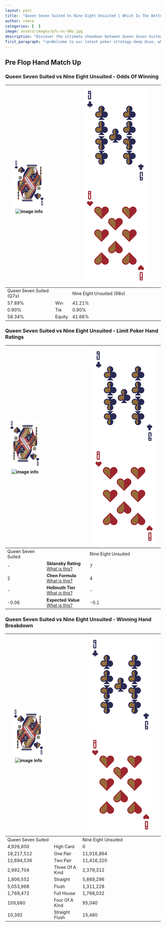 ```yaml
---
layout: post
title:  "Queen Seven Suited Vs Nine Eight Unsuited | Which Is The Better Hand In Poker? A Complete Guide"
author: reece
categories: [  ]
image: assets/images/q7s-vs-98o.jpg
description: "Discover the ultimate showdown between Queen Seven Suited and Nine Eight Unsuited in poker! Uncover the odds, strategies, and scenarios where one hand triumphs over the other. Get ready to up your poker game with this thrilling analysis."
first_paragraph: "<p>Welcome to our latest poker strategy deep dive, where we're pitting two distinct hands against each other in a high-stakes showdown: Queen Seven Suited vs Nine Eight Unsuited.</p><p>In the dynamic world of poker, every decision counts, and knowing which hand holds the upper hand is key to your success at the table.</p><p>In this article, we'll dissect these two hands, explore the scenarios where one dominates the other, and equip you with the knowledge to make strategic choices that can tip the odds in your favor.</p><p>Get ready to unravel the intriguing dynamics of these poker hands and elevate your game to new heights.</p>"
---
```




[comment]: # (sp0)

## Pre Flop Hand Match Up

<div class="table hand-ratings" markdown="1"> 



### Queen Seven Suited vs Nine Eight Unsuited - Odds Of Winning


    
| ![image info](assets/images/hand1/Q.png) ![image info](assets/images/hand1/7s.png) |  | ![image info](assets/images/hand2/9.png) ![image info](assets/images/hand2/8o.png) |
| -------- | -------- | -------- |
| Queen Seven Suited (Q7s) |  | Nine Eight Unsuited (98o) |
| 57.89% | Win | 41.21% |
| 0.90% | Tie | 0.90% |
| 58.34% | Equity | 41.66% |




[comment]: # (sp1)



### Queen Seven Suited vs Nine Eight Unsuited - Limit Poker Hand Ratings


    
| ![image info](assets/images/hand1/Q.png) ![image info](assets/images/hand1/7s.png) |  | ![image info](assets/images/hand2/9.png) ![image info](assets/images/hand2/8o.png) |
| -------- | -------- | -------- |
| Queen Seven Suited |  | Nine Eight Unsuited |
| - | **Sklansky Rating** [What is this?](/sklansky-rating-explained) | 7 |
| 2 | **Chen Formula** [What is this?](/chen-formula-explained) | 4 |
| - | **Hellmuth Tier** [What is this?](/Hellmuth-tier-explained) | - |
| -0.06 | **Expected Value** [What is this?](/expected-value-explained) | -0.1 |




[comment]: # (sp2)



### Queen Seven Suited vs Nine Eight Unsuited - Winning Hand Breakdown


    
| ![image info](assets/images/hand1/Q.png) ![image info](assets/images/hand1/7s.png) |  | ![image info](assets/images/hand2/9.png) ![image info](assets/images/hand2/8o.png) |
| -------- | -------- | -------- |
| Queen Seven Suited |  | Nine Eight Unsuited |
| 4,926,600 | High Card | 0 |
| 18,217,512 | One Pair | 11,016,864 |
| 12,694,536 | Two Pair | 11,416,320 |
| 2,992,704 | Three Of A Kind | 2,379,312 |
| 1,806,552 | Straight | 5,869,296 |
| 5,053,968 | Flush | 1,311,228 |
| 1,769,472 | Full House | 1,768,032 |
| 109,680 | Four Of A Kind | 95,040 |
| 10,392 | Straight Flush | 15,480 |




[comment]: # (sp3)



</div>

[comment]: # (sp4)



[comment]: # (sp5)

